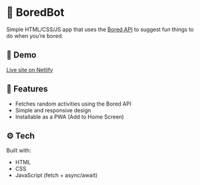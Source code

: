# 🤖 BoredBot

Simple HTML/CSS/JS app that uses the [Bored API](https://www.boredapi.com/api/activity) to suggest fun things to do when you’re bored.

## 🚀 Demo
[Live site on Netlify](https://aninboredbot.netlify.app/)

## 🧠 Features
- Fetches random activities using the Bored API  
- Simple and responsive design  
- Installable as a PWA (Add to Home Screen)

## ⚙️ Tech
Built with:
- HTML  
- CSS  
- JavaScript (fetch + async/await)
